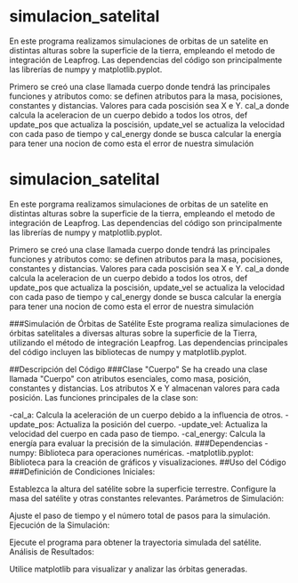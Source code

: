# simulacion_satelital
En este programa realizamos simulaciones de orbitas de un satelite en distintas alturas sobre la superficie de la tierra, empleando el metodo de integración de Leapfrog. Las dependencias del código son principalmente las librerías de numpy y matplotlib.pyplot.

Primero se creó una clase llamada cuerpo donde tendrá las principales funciones y atributos  como:
se definen atributos para la masa, pocisiones, constantes y distancias. Valores para cada poscisión sea X e Y. 
cal_a donde calcula la aceleracion de un cuerpo debido a todos los otros, 
def update_pos que actualiza la poscisión,
update_vel se actualiza la velocidad con cada paso de tiempo 
y cal_energy donde se busca calcular la energía para tener una nocion de como esta el error de nuestra simulación

# simulacion_satelital
En este porgrama realizamos simulaciones de orbitas de un satelite en distintas alturas sobre la superficie de la tierra, empleando el metodo de integración de Leapfrog. Las dependencias del código son principalmente las librerías de numpy y matplotlib.pyplot.

Primero se creó una clase llamada cuerpo donde tendrá las principales funciones y atributos  como:
se definen atributos para la masa, pocisiones, constantes y distancias. Valores para cada poscisión sea X e Y. 
cal_a donde calcula la aceleracion de un cuerpo debido a todos los otros, 
def update_pos que actualiza la poscisión,
update_vel se actualiza la velocidad con cada paso de tiempo 
y cal_energy donde se busca calcular la energía para tener una nocion de como esta el error de nuestra simulación

###Simulación de Órbitas de Satélite
Este programa realiza simulaciones de órbitas satelitales a diversas alturas sobre la superficie de la Tierra, utilizando el método de integración Leapfrog. Las dependencias principales del código incluyen las bibliotecas de numpy y matplotlib.pyplot.

##Descripción del Código
###Clase "Cuerpo"
Se ha creado una clase llamada "Cuerpo" con atributos esenciales, como masa, posición, constantes y distancias. Los atributos X e Y almacenan valores para cada posición. Las funciones principales de la clase son:

-cal_a: Calcula la aceleración de un cuerpo debido a la influencia de otros.
-update_pos: Actualiza la posición del cuerpo.
-update_vel: Actualiza la velocidad del cuerpo en cada paso de tiempo.
-cal_energy: Calcula la energía para evaluar la precisión de la simulación.
###Dependencias
-numpy: Biblioteca para operaciones numéricas.
-matplotlib.pyplot: Biblioteca para la creación de gráficos y visualizaciones.
##Uso del Código
###Definición de Condiciones Iniciales:

Establezca la altura del satélite sobre la superficie terrestre.
Configure la masa del satélite y otras constantes relevantes.
Parámetros de Simulación:

Ajuste el paso de tiempo y el número total de pasos para la simulación.
Ejecución de la Simulación:

Ejecute el programa para obtener la trayectoria simulada del satélite.
Análisis de Resultados:

Utilice matplotlib para visualizar y analizar las órbitas generadas.
